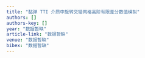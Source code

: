 ```yaml
---
title: "黏弹 TTI 介质中旋转交错网格高阶有限差分数值模拟"
authors: []
authors-key: []
year: "数据暂缺"
article-link: "数据暂缺"
venue: "数据暂缺"
bibex: "数据暂缺"
---
```

